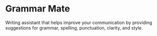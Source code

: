# Grammar Mate

Writing assistant that helps improve your communication by providing suggestions for grammar, spelling, punctuation, clarity, and style.
